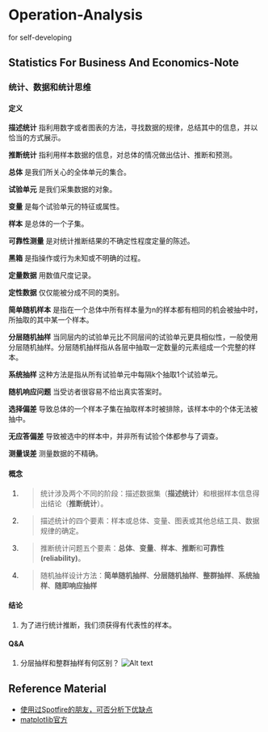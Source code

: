 # Operation-Analysis
for self-developing

## Statistics For Business And Economics-Note
### 统计、数据和统计思维
#### 定义
**描述统计** 指利用数字或者图表的方法，寻找数据的规律，总结其中的信息，并以恰当的方式展示。

**推断统计** 指利用样本数据的信息，对总体的情况做出估计、推断和预测。

**总体** 是我们所关心的全体单元的集合。

**试验单元** 是我们采集数据的对象。

**变量** 是每个试验单元的特征或属性。

**样本** 是总体的一个子集。

**可靠性测量** 是对统计推断结果的不确定性程度定量的陈述。

**黑箱** 是指操作或行为未知或不明确的过程。

**定量数据** 用数值尺度记录。

**定性数据** 仅仅能被分成不同的类别。

**简单随机样本** 是指在一个总体中所有样本量为n的样本都有相同的机会被抽中时，所抽取的其中某一个样本。

**分层随机抽样** 当同层内的试验单元比不同层间的试验单元更具相似性，一般使用分层随机抽样。分层随机抽样指从各层中抽取一定数量的元素组成一个完整的样本。

**系统抽样** 这种方法是指从所有试验单元中每隔k个抽取1个试验单元。

**随机响应问题** 当受访者很容易不给出真实答案时。

**选择偏差** 导致总体的一个样本子集在抽取样本时被排除，该样本中的个体无法被抽中。

**无应答偏差** 导致被选中的样本中，并非所有试验个体都参与了调查。

**测量误差** 测量数据的不精确。


#### 概念
1. > 统计涉及两个不同的阶段：描述数据集（**描述统计**）和根据样本信息得出结论（**推断统计**）。
2. > 描述统计的四个要素：样本或总体、变量、图表或其他总结工具、数据规律的确定。
2. > 推断统计问题五个要素：**总体**、**变量**、**样本**、**推断**和**可靠性(reliability)**。
3. > 随机抽样设计方法：**简单随机抽样**、**分层随机抽样**、**整群抽样**、**系统抽样**、**随即响应抽样**

#### 结论
1. 为了进行统计推断，我们须获得有代表性的样本。

#### Q&A
1. 分层抽样和整群抽样有何区别？
![Alt text](https://pic2.zhimg.com/1546ac4bd52323e6f508edb9e9a98dab_r.jpg)

## Reference Material
- [使用过Spotfire的朋友，可否分析下优缺点](https://www.zhihu.com/question/41444381)
- [matplotlib官方](https://matplotlib.org/)
